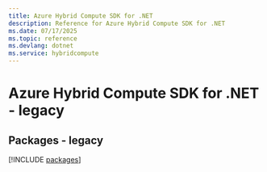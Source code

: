 ```yaml
---
title: Azure Hybrid Compute SDK for .NET
description: Reference for Azure Hybrid Compute SDK for .NET
ms.date: 07/17/2025
ms.topic: reference
ms.devlang: dotnet
ms.service: hybridcompute
---
```

# Azure Hybrid Compute SDK for .NET - legacy
## Packages - legacy
[!INCLUDE [packages](hybrid-compute-index.md)]